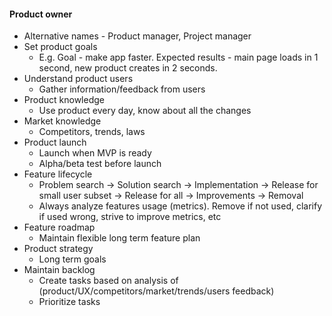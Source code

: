 #### Product owner 
* Alternative names - Product manager, Project manager
* Set product goals
    * E.g. Goal - make app faster. Expected results - main page loads in 1 second, new product creates in 2 seconds.
* Understand product users
    * Gather information/feedback from users
* Product knowledge
    * Use product every day, know about all the changes
* Market knowledge
    * Competitors, trends, laws
* Product launch
    * Launch when MVP is ready
    * Alpha/beta test before launch
* Feature lifecycle
    * Problem search -> Solution search -> Implementation -> Release for small user subset -> Release for all -> Improvements -> Removal
    * Always analyze features usage (metrics). Remove if not used, clarify if used wrong, strive to improve metrics, etc
* Feature roadmap
    * Maintain flexible long term feature plan
* Product strategy
    * Long term goals
* Maintain backlog
    * Create tasks based on analysis of (product/UX/competitors/market/trends/users feedback)
    * Prioritize tasks
